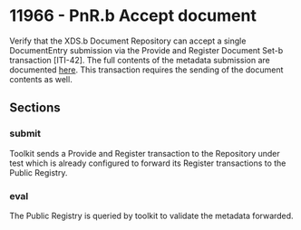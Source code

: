 # 11966 - PnR.b Accept document #

Verify that the XDS.b Document Repository can accept a single DocumentEntry submission
via the Provide and Register Document Set-b transaction [ITI-42]. The full contents of the metadata submission are
documented [here](../../submissions/docentry.html). This transaction requires the sending of the document
contents as well.

## Sections ##

### submit ###

Toolkit sends a Provide and Register transaction to the Repository
under test which is already configured to forward its Register
transactions to the Public Registry.


### eval ###

The Public Registry is queried by toolkit to validate the metadata forwarded.



